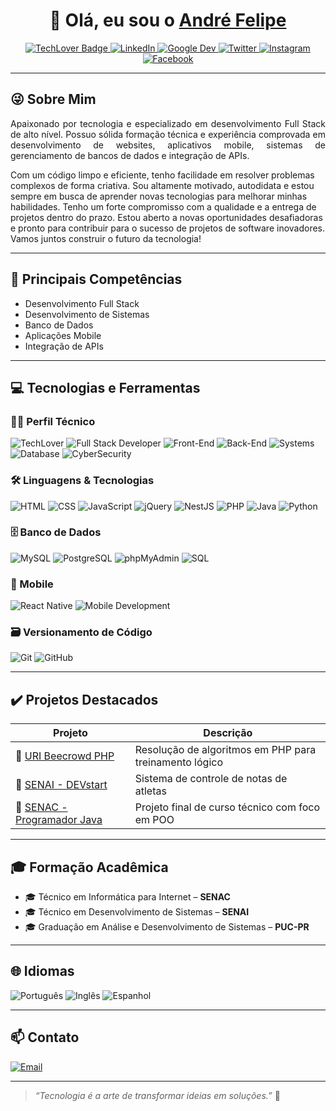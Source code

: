 <h1 align="center">👋 Olá, eu sou o <a href="https://github.com/afpellin">André Felipe</a></h1>

<p align="center">
  <a href="https://github.com/afpellin">
    <img src="https://img.shields.io/badge/TechLover-Full%20Stack%20Developer-blue?style=for-the-badge&logo=github" alt="TechLover Badge" />
  </a>
  <a href="https://www.linkedin.com/in/afpellin/">
    <img src="https://img.shields.io/badge/LinkedIn-afpellin-blue?style=for-the-badge&logo=linkedin" alt="LinkedIn" />
  </a>
  <a href="https://g.dev/afpellin">
    <img src="https://img.shields.io/badge/Google%20Developers-afpellin-orange?style=for-the-badge&logo=google" alt="Google Dev" />
  </a>
  <a href="https://twitter.com/afpellin">
    <img src="https://img.shields.io/badge/Twitter-afpellin-1DA1F2?style=for-the-badge&logo=twitter" alt="Twitter" />
  </a>
  <a href="https://instagram.com/afpellin">
    <img src="https://img.shields.io/badge/Instagram-afpellin-E4405F?style=for-the-badge&logo=instagram" alt="Instagram" />
  </a>
  <a href="https://facebook.com/afpellin">
    <img src="https://img.shields.io/badge/Facebook-afpellin-1877F2?style=for-the-badge&logo=facebook" alt="Facebook" />
  </a>
</p>

---

## 😜 Sobre Mim

<p align="justify">
Apaixonado por tecnologia e especializado em desenvolvimento Full Stack de alto nível. Possuo sólida formação técnica e experiência comprovada em desenvolvimento de websites, aplicativos mobile, sistemas de gerenciamento de bancos de dados e integração de APIs.

Com um código limpo e eficiente, tenho facilidade em resolver problemas complexos de forma criativa. Sou altamente motivado, autodidata e estou sempre em busca de aprender novas tecnologias para melhorar minhas habilidades. Tenho um forte compromisso com a qualidade e a entrega de projetos dentro do prazo. Estou aberto a novas oportunidades desafiadoras e pronto para contribuir para o sucesso de projetos de software inovadores. Vamos juntos construir o futuro da tecnologia!
</p>

---

## 🚀 Principais Competências

- Desenvolvimento Full Stack  
- Desenvolvimento de Sistemas  
- Banco de Dados  
- Aplicações Mobile  
- Integração de APIs

---

## 💻 Tecnologias e Ferramentas

### 👨‍💻 Perfil Técnico

![TechLover](https://img.shields.io/badge/TechLover-💙-black?style=for-the-badge)
![Full Stack Developer](https://img.shields.io/badge/Full--Stack-Developer-0A0A23?style=for-the-badge&logo=codewars)
![Front-End](https://img.shields.io/badge/Front--End-Expert-F97316?style=for-the-badge&logo=react)
![Back-End](https://img.shields.io/badge/Back--End-Engineer-1E40AF?style=for-the-badge&logo=node.js)
![Systems](https://img.shields.io/badge/Systems-Developer-7C3AED?style=for-the-badge&logo=linux)
![Database](https://img.shields.io/badge/Database-Specialist-059669?style=for-the-badge&logo=databricks)
![CyberSecurity](https://img.shields.io/badge/CyberSecurity-🔐-black?style=for-the-badge&logo=hackthebox)

### 🛠️ Linguagens & Tecnologias

![HTML](https://img.shields.io/badge/HTML5-E34F26?style=for-the-badge&logo=html5&logoColor=white)
![CSS](https://img.shields.io/badge/CSS3-1572B6?style=for-the-badge&logo=css3&logoColor=white)
![JavaScript](https://img.shields.io/badge/JavaScript-F7DF1E?style=for-the-badge&logo=javascript&logoColor=black)
![jQuery](https://img.shields.io/badge/jQuery-0769AD?style=for-the-badge&logo=jquery&logoColor=white)
![NestJS](https://img.shields.io/badge/NestJS-E0234E?style=for-the-badge&logo=nestjs&logoColor=white)
![PHP](https://img.shields.io/badge/PHP-777BB4?style=for-the-badge&logo=php&logoColor=white)
![Java](https://img.shields.io/badge/Java-ED8B00?style=for-the-badge&logo=openjdk&logoColor=white)
![Python](https://img.shields.io/badge/Python-3670A0?style=for-the-badge&logo=python&logoColor=white)

### 🗄️ Banco de Dados

![MySQL](https://img.shields.io/badge/MySQL-005C84?style=for-the-badge&logo=mysql&logoColor=white)
![PostgreSQL](https://img.shields.io/badge/PostgreSQL-336791?style=for-the-badge&logo=postgresql&logoColor=white)
![phpMyAdmin](https://img.shields.io/badge/phpMyAdmin-FF6600?style=for-the-badge&logo=php&logoColor=white)
![SQL](https://img.shields.io/badge/SQL-4479A1?style=for-the-badge&logo=sqlite&logoColor=white)

### 📱 Mobile

![React Native](https://img.shields.io/badge/React%20Native-20232A?style=for-the-badge&logo=react&logoColor=61DAFB)
![Mobile Development](https://img.shields.io/badge/Mobile-Development-brightgreen?style=for-the-badge&logo=android)

### 🗃️ Versionamento de Código

![Git](https://img.shields.io/badge/Git-F05032?style=for-the-badge&logo=git&logoColor=white)
![GitHub](https://img.shields.io/badge/GitHub-181717?style=for-the-badge&logo=github&logoColor=white)

---

## ✔️ Projetos Destacados

| Projeto | Descrição |
|--------|-----------|
| 🎯 [URI Beecrowd PHP](https://github.com/afpellin/uri-beecrowd-php) | Resolução de algoritmos em PHP para treinamento lógico |
| 🏅 [SENAI - DEVstart](https://github.com/afpellin/notas-atletas) | Sistema de controle de notas de atletas |
| 💼 [SENAC - Programador Java](https://github.com/afpellin/Senac-Programador-Java) | Projeto final de curso técnico com foco em POO |

---

## 🎓 Formação Acadêmica

- 🎓 Técnico em Informática para Internet – **SENAC**  
- 🎓 Técnico em Desenvolvimento de Sistemas – **SENAI**  
- 🎓 Graduação em Análise e Desenvolvimento de Sistemas – **PUC-PR**

---

## 🌐 Idiomas

![Português](https://img.shields.io/badge/Português-Nativo-green?style=for-the-badge&logo=googletranslate)
![Inglês](https://img.shields.io/badge/Inglês-Intermediário-yellow?style=for-the-badge&logo=googletranslate)
![Espanhol](https://img.shields.io/badge/Espanhol-Intermediário-yellow?style=for-the-badge&logo=googletranslate)

---

## 📫 Contato

[![Email](https://img.shields.io/badge/E--mail-afpellin@gmail.com-red?style=for-the-badge&logo=gmail)](mailto:afpellin@gmail.com)

---

> *“Tecnologia é a arte de transformar ideias em soluções.”* 🚀
